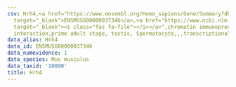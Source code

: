 ```yaml
---
csv: Hrh4,<a href="https://www.ensembl.org/Homo_sapiens/Gene/Summary?db=core;g=ENSMUSG00000037346"
  target="_blank">ENSMUSG00000037346</a>,<a href="https://www.ncbi.nlm.nih.gov/pubmed/25450459"
  target="_blank"><i class="fas fa-file"></i></a>",chromatin immunoprecipitation assay,direct
  interaction,prime adult stage, testis, Spermatocyte,,,transcriptional regulation,
data_alias: Hrh4
data_id: ENSMUSG00000037346
data_numevidence: 1
data_species: Mus musculus
data_taxid: '10090'
title: Hrh4
---
```

